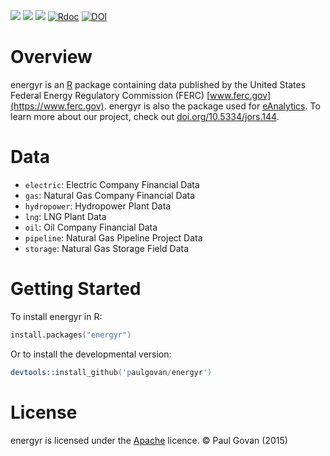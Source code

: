 ![](http://www.r-pkg.org/badges/version/energyr)
![](http://cranlogs.r-pkg.org/badges/grand-total/energyr)
![](https://travis-ci.org/paulgovan/energyr.svg?branch=master)
[![Rdoc](http://www.rdocumentation.org/badges/version/energyr)](http://www.rdocumentation.org/packages/energyr) 
[![DOI](https://zenodo.org/badge/DOI/10.5281/zenodo.1145429.svg)](https://doi.org/10.5281/zenodo.1145429)

# Overview
energyr is an [R](https://www.r-project.org) package containing data published by the United States Federal Energy Regulatory Commission (FERC) [www.ferc.gov](https://www.ferc.gov). energyr is also the package used for [eAnalytics](http://paulgovan.github.io/eAnalytics/). To learn more about our project, check out [doi.org/10.5334/jors.144](http://doi.org/10.5334/jors.144).

# Data
* `electric`: Electric Company Financial Data
* `gas`: Natural Gas Company Financial Data
* `hydropower`: Hydropower Plant Data
* `lng`: LNG Plant Data
* `oil`: Oil Company Financial Data
* `pipeline`: Natural Gas Pipeline Project Data
* `storage`: Natural Gas Storage Field Data

# Getting Started
To install energyr in R:

```S
install.packages("energyr")
```

Or to install the developmental version:

```S
devtools::install_github('paulgovan/energyr')
```

# License
energyr is licensed under the [Apache](http://www.apache.org/licenses/LICENSE-2.0) licence. &copy; Paul Govan (2015)
